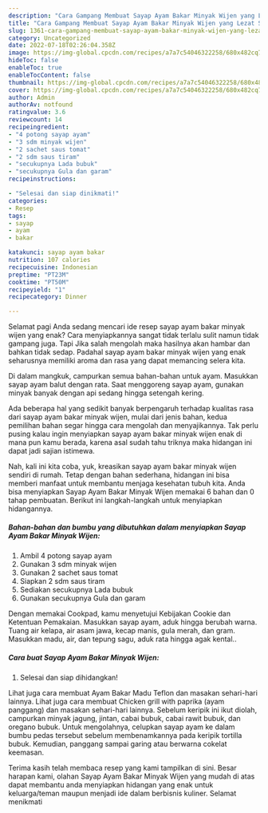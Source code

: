```yaml
---
description: "Cara Gampang Membuat Sayap Ayam Bakar Minyak Wijen yang Lezat Sekali"
title: "Cara Gampang Membuat Sayap Ayam Bakar Minyak Wijen yang Lezat Sekali"
slug: 1361-cara-gampang-membuat-sayap-ayam-bakar-minyak-wijen-yang-lezat-sekali
category: Uncategorized
date: 2022-07-18T02:26:04.358Z
image: https://img-global.cpcdn.com/recipes/a7a7c54046322258/680x482cq70/sayap-ayam-bakar-minyak-wijen-foto-resep-utama.jpg
hideToc: false
enableToc: true
enableTocContent: false
thumbnail: https://img-global.cpcdn.com/recipes/a7a7c54046322258/680x482cq70/sayap-ayam-bakar-minyak-wijen-foto-resep-utama.jpg
cover: https://img-global.cpcdn.com/recipes/a7a7c54046322258/680x482cq70/sayap-ayam-bakar-minyak-wijen-foto-resep-utama.jpg
author: Admin
authorAv: notfound
ratingvalue: 3.6
reviewcount: 14
recipeingredient:
- "4 potong sayap ayam"
- "3 sdm minyak wijen"
- "2 sachet saus tomat"
- "2 sdm saus tiram"
- "secukupnya Lada bubuk"
- "secukupnya Gula dan garam"
recipeinstructions:

- "Selesai dan siap dinikmati!"
categories:
- Resep
tags:
- sayap
- ayam
- bakar

katakunci: sayap ayam bakar 
nutrition: 107 calories
recipecuisine: Indonesian
preptime: "PT23M"
cooktime: "PT50M"
recipeyield: "1"
recipecategory: Dinner

---
```



Selamat pagi Anda sedang mencari ide resep sayap ayam bakar minyak wijen yang enak? Cara menyiapkannya sangat tidak terlalu sulit namun tidak gampang juga. Tapi Jika salah mengolah maka hasilnya akan hambar dan bahkan tidak sedap. Padahal sayap ayam bakar minyak wijen yang enak seharusnya memiliki aroma dan rasa yang dapat memancing selera kita.


Di dalam mangkuk, campurkan semua bahan-bahan untuk ayam. Masukkan sayap ayam balut dengan rata. Saat menggoreng sayap ayam, gunakan minyak banyak dengan api sedang hingga setengah kering.

Ada beberapa hal yang sedikit banyak berpengaruh terhadap kualitas rasa dari sayap ayam bakar minyak wijen, mulai dari jenis bahan, kedua pemilihan bahan segar hingga cara mengolah dan menyajikannya. Tak perlu pusing kalau ingin menyiapkan sayap ayam bakar minyak wijen enak di mana pun kamu berada, karena asal sudah tahu triknya maka hidangan ini dapat jadi sajian istimewa.


Nah, kali ini kita coba, yuk, kreasikan sayap ayam bakar minyak wijen sendiri di rumah. Tetap dengan bahan sederhana, hidangan ini bisa memberi manfaat untuk membantu menjaga kesehatan tubuh kita. Anda bisa menyiapkan Sayap Ayam Bakar Minyak Wijen memakai 6 bahan dan 0 tahap pembuatan. Berikut ini langkah-langkah untuk menyiapkan hidangannya.

<!--inarticleads1-->

##### Bahan-bahan dan bumbu yang dibutuhkan dalam menyiapkan Sayap Ayam Bakar Minyak Wijen:

1. Ambil 4 potong sayap ayam
1. Gunakan 3 sdm minyak wijen
1. Gunakan 2 sachet saus tomat
1. Siapkan 2 sdm saus tiram
1. Sediakan secukupnya Lada bubuk
1. Gunakan secukupnya Gula dan garam


Dengan memakai Cookpad, kamu menyetujui Kebijakan Cookie dan Ketentuan Pemakaian. Masukkan sayap ayam, aduk hingga berubah warna. Tuang air kelapa, air asam jawa, kecap manis, gula merah, dan gram. Masukkan madu, air, dan tepung sagu, aduk rata hingga agak kental.. 

<!--inarticleads2-->

##### Cara buat Sayap Ayam Bakar Minyak Wijen:


1. Selesai dan siap dihidangkan!

Lihat juga cara membuat Ayam Bakar Madu Teflon dan masakan sehari-hari lainnya. Lihat juga cara membuat Chicken grill with paprika (ayam panggang) dan masakan sehari-hari lainnya. Sebelum keripik ini ikut diolah, campurkan minyak jagung, jintan, cabai bubuk, cabai rawit bubuk, dan oregano bubuk. Untuk mengolahnya, celupkan sayap ayam ke dalam bumbu pedas tersebut sebelum membenamkannya pada keripik tortilla bubuk. Kemudian, panggang sampai garing atau berwarna cokelat keemasan. 

Terima kasih telah membaca resep yang kami tampilkan di sini. Besar harapan kami, olahan Sayap Ayam Bakar Minyak Wijen yang mudah di atas dapat membantu anda menyiapkan hidangan yang enak untuk keluarga/teman maupun menjadi ide dalam berbisnis kuliner. Selamat menikmati
